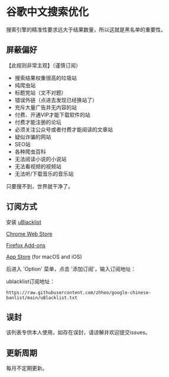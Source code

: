 # 谷歌中文搜索优化

搜索引擎的精准性要求远大于结果数量，所以这就是黑名单的重要性。

## 屏蔽偏好

【此规则非常主观】（谨慎订阅）

- 搜索结果权重很高的垃圾站
- 纯爬虫站
- 标题党站（文不对题）
- 错误外链（点进去发现已经换站了）
- 充斥大量广告并无内容的站
- 付费、开通VIP才能下载软件的站
- 付费才能注册的论坛
- 必须关注公众号或者付费才能阅读的文章站
- 疑似诈骗的网站
- SEO站
- 各种爬虫百科
- 无法阅读小说的小说站
- 无法看视频的视频站
- 无法听/下载音乐的音乐站

只要搜不到，世界就干净了。

## 订阅方式

安装 [uBlacklist](https://github.com/iorate/uBlacklist)

[Chrome Web Store](https://chrome.google.com/webstore/detail/ublacklist/pncfbmialoiaghdehhbnbhkkgmjanfhe)

[Firefox Add-ons](https://addons.mozilla.org/en-US/firefox/addon/ublacklist/)

[App Store](https://apps.apple.com/us/app/ublacklist-for-safari/id1547912640) (for macOS and iOS)

后进入 'Option' 菜单，点击 '添加订阅'，输入订阅地址：

ublacklist订阅地址：
```
https://raw.githubusercontent.com/zhheo/google-chinese-banlist/main/uBlacklist.txt
```

## 误封

该列表专供本人使用，如存在误封，请谅解并欢迎提交issues。

## 更新周期

每月不定期更新。

